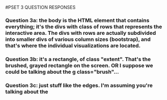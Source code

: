 #PSET 3 QUESTION RESPONSES

### Question 3a: the body is the HTML element that contains everything; it's the divs with class of rows that represents the interactive area. The divs with rows are actually subdivided into smaller divs of various column sizes (bootstrap), and that's where the individual visualizations are located. 

### Question 3b: it's a rectangle, of class "extent". That's the brushed, grayed rectangle on the screen. OR I suppose we could be talking about the g class="brush"...

### Question 3c: just stuff like the edges. I'm assuming you're talking about the <g class="resize e"> 




